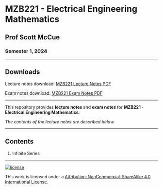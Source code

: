 # MZB221 - Electrical Engineering Mathematics

## Prof Scott McCue

### Semester 1, 2024

---

## Downloads

Lecture notes download: [MZB221 Lecture Notes PDF](https://www.github.com/Tarang74/MZB221/raw/main/MZB221%20Lecture%20Notes.pdf)

Exam notes download: [MZB221 Exam Notes PDF](https://www.github.com/Tarang74/MZB221/raw/main/MZB221%20Exam%20Notes.pdf)

---

This repository provides **lecture notes** and **exam notes** for **MZB221 - Electrical Engineering Mathematics**.

*The contents of the lecture notes are described below.*

---

## Contents

1. Infinite Series

---

[![license](https://forthebadge.com/images/badges/cc-nc-sa.svg)](http://creativecommons.org/licenses/by-nc-sa/4.0/)

This work is licensed under a [Attribution-NonCommercial-ShareAlike 4.0 International License](http://creativecommons.org/licenses/by-nc-sa/4.0/).
